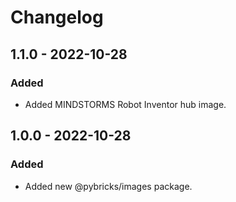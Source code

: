 # Changelog

<!-- refer to https://keepachangelog.com/en/1.0.0/ for guidance -->

## 1.1.0 - 2022-10-28

### Added
- Added MINDSTORMS Robot Inventor hub image.

## 1.0.0 - 2022-10-28

### Added
- Added new @pybricks/images package.
